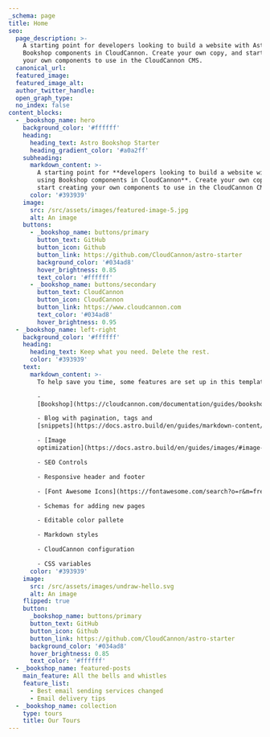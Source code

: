 ```yaml
---
_schema: page
title: Home
seo:
  page_description: >-
    A starting point for developers looking to build a website with Astro, using
    Bookshop components in CloudCannon. Create your own copy, and start creating
    your own components to use in the CloudCannon CMS.
  canonical_url:
  featured_image:
  featured_image_alt:
  author_twitter_handle:
  open_graph_type:
  no_index: false
content_blocks:
  - _bookshop_name: hero
    background_color: '#ffffff'
    heading:
      heading_text: Astro Bookshop Starter
      heading_gradient_color: '#a0a2ff'
    subheading:
      markdown_content: >-
        A starting point for **developers looking to build a website with Astro,
        using Bookshop components in CloudCannon**. Create your own copy, and
        start creating your own components to use in the CloudCannon CMS.
      color: '#393939'
    image:
      src: /src/assets/images/featured-image-5.jpg
      alt: An image
    buttons:
      - _bookshop_name: buttons/primary
        button_text: GitHub
        button_icon: Github
        button_link: https://github.com/CloudCannon/astro-starter
        background_color: '#034ad8'
        hover_brightness: 0.85
        text_color: '#ffffff'
      - _bookshop_name: buttons/secondary
        button_text: CloudCannon
        button_icon: CloudCannon
        button_link: https://www.cloudcannon.com
        text_color: '#034ad8'
        hover_brightness: 0.95
  - _bookshop_name: left-right
    background_color: '#ffffff'
    heading:
      heading_text: Keep what you need. Delete the rest.
      color: '#393939'
    text:
      markdown_content: >-
        To help save you time, some features are set up in this template, like:

        -
        [Bookshop](https://cloudcannon.com/documentation/guides/bookshop-astro-guide/)

        - Blog with pagination, tags and
        [snippets](https://docs.astro.build/en/guides/markdown-content/#using-components-in-mdx)

        - [Image
        optimization](https://docs.astro.build/en/guides/images/#image--astroassets)

        - SEO Controls

        - Responsive header and footer

        - [Font Awesome Icons](https://fontawesome.com/search?o=r&m=free)

        - Schemas for adding new pages

        - Editable color pallete

        - Markdown styles

        - CloudCannon configuration

        - CSS variables
      color: '#393939'
    image:
      src: /src/assets/images/undraw-hello.svg
      alt: An image
    flipped: true
    button:
      _bookshop_name: buttons/primary
      button_text: GitHub
      button_icon: Github
      button_link: https://github.com/CloudCannon/astro-starter
      background_color: '#034ad8'
      hover_brightness: 0.85
      text_color: '#ffffff'
  - _bookshop_name: featured-posts
    main_feature: All the bells and whistles
    feature_list:
      - Best email sending services changed
      - Email delivery tips
  - _bookshop_name: collection
    type: tours
    title: Our Tours
---
```

